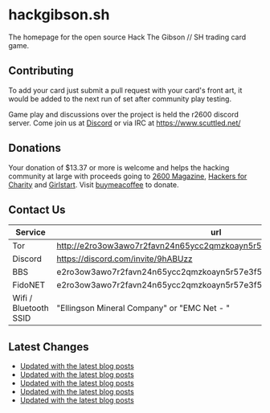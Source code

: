 # hackgibson.sh
The homepage for the open source Hack The Gibson // SH trading card game.


## Contributing

To add your card just submit a pull request with your card's front art, it would be added to the next run of set after community play testing.

Game play and discussions over the project is held the r2600 discord server. Come join us at [Discord](https://discord.com/invite/9hABUzz) or via IRC at https://www.scuttled.net/


## Donations

Your donation of $13.37 or more is welcome and helps the hacking community at large with proceeds going to [2600 Magazine](https://2600.com/), [Hackers for Charity](https://hackersforcharity.org) and [Girlstart](https://girlstart.org).  Visit [buymeacoffee](https://www.buymeacoffee.com/hackgibson.sh) to donate.


## Contact Us

Service | url
-|-
Tor | http://e2ro3ow3awo7r2favn24n65ycc2qmzkoayn5r57e3f56nvjwdcgg32ad.onion
Discord | https://discord.com/invite/9hABUzz
BBS | e2ro3ow3awo7r2favn24n65ycc2qmzkoayn5r57e3f56nvjwdcgg32ad.onion:23
FidoNET | e2ro3ow3awo7r2favn24n65ycc2qmzkoayn5r57e3f56nvjwdcgg32ad.onion:24554
Wifi / Bluetooth SSID | "Ellingson Mineral Company" or "EMC Net - <fidonet address>"

## Latest Changes
<!-- BLOG-POST-LIST:START -->
- [Updated with the latest blog posts](https://github.com/DFW2600/hackgibson.sh/commit/25222e119cb79552c464a98b5a6a2c4c52c92f7f)
- [Updated with the latest blog posts](https://github.com/DFW2600/hackgibson.sh/commit/3133759ff8eec810574dd001692ab684a53e6993)
- [Updated with the latest blog posts](https://github.com/DFW2600/hackgibson.sh/commit/7f88f0c256a3c4d30b5fd6a9a18a4159407e5da2)
- [Updated with the latest blog posts](https://github.com/DFW2600/hackgibson.sh/commit/6f24635dc67743176982ba49175414c5793604c5)
- [Updated with the latest blog posts](https://github.com/DFW2600/hackgibson.sh/commit/2ae1d58f6e089c19f825cfd85e8d3f1f036a32e0)
<!-- BLOG-POST-LIST:END -->
